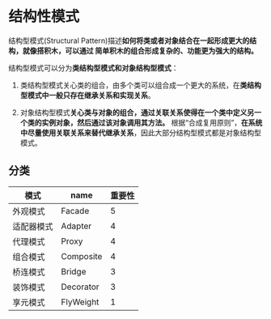 # 结构性模式

结构型模式(Structural Pattern)描述**如何将类或者对象结合在一起形成更大的结构，就像搭积木，可以通过 简单积木的组合形成复杂的、功能更为强大的结构。**

结构型模式可以分为**类结构型模式和对象结构型模式**：

1. 类结构型模式关心类的组合，由多个类可以组合成一个更大的系统，在**类结构型模式中一般只存在继承关系和实现关系**。 

2. 对象结构型模式**关心类与对象的组合，通过关联关系使得在一个类中定义另一个类的实例对象，然后通过该对象调用其方法。** 根据“合成复用原则”，**在系统中尽量使用关联关系来替代继承关系**，因此大部分结构型模式都是对象结构型模式。



## 分类

| 模式       | name      | 重要性 |
| ---------- | --------- | ------ |
| 外观模式   | Facade    | 5      |
| 适配器模式 | Adapter   | 4      |
| 代理模式   | Proxy     | 4      |
| 组合模式   | Composite | 4      |
| 桥连模式   | Bridge    | 3      |
| 装饰模式   | Decorator | 3      |
| 享元模式   | FlyWeight | 1      |

